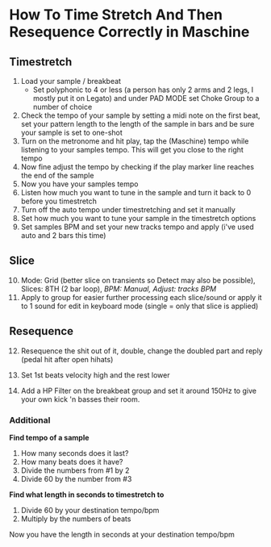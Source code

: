 # How To Time Stretch And Then Resequence Correctly in Maschine

## Timestretch

1. Load your sample / breakbeat
    - Set polyphonic to 4 or less (a person has only 2 arms and 2 legs, I mostly put it on Legato) and under PAD MODE set Choke Group to a number of choice
2. Check the tempo of your sample by setting a midi note on the first beat, set your pattern length to the length of the sample in bars and be sure your sample is set to one-shot
3. Turn on the metronome and hit play, tap the (Maschine) tempo while listening to your samples tempo. This will get you close to the right tempo
4. Now fine adjust the tempo by checking if the play marker line reaches the end of the sample
5. Now you have your samples tempo
6. Listen how much you want to tune in the sample and turn it back to 0 before you timestretch
7. Turn off the auto tempo under timestretching and set it manually
8. Set how much you want to tune your sample in the timestretch options
9. Set samples BPM and set your new tracks tempo and apply (i've used auto and 2 bars this time)

## Slice

10. Mode: Grid (better slice on transients so Detect may also be possible), Slices: 8TH (2 bar loop), _BPM: Manual, Adjust: tracks BPM_
11. Apply to group for easier further processing each slice/sound or apply it to 1 sound for edit in keyboard mode (single = only that slice is applied)


## Resequence

12. Resequence the shit out of it, double, change the doubled part and reply (pedal hit after open hihats)
13. Set 1st beats velocity high and the rest lower


40. Add a HP Filter on the breakbeat group and set it around 150Hz to give your own kick 'n basses their room.


### Additional

**Find tempo of a sample**

1. How many seconds does it last?
2. How many beats does it have?
3. Divide the numbers from #1 by 2
4. Divide 60 by the number from #3

**Find what length in seconds to timestretch to**

1. Divide 60 by your destination tempo/bpm
2. Multiply by the numbers of beats

Now you have the length in seconds at your destination tempo/bpm
